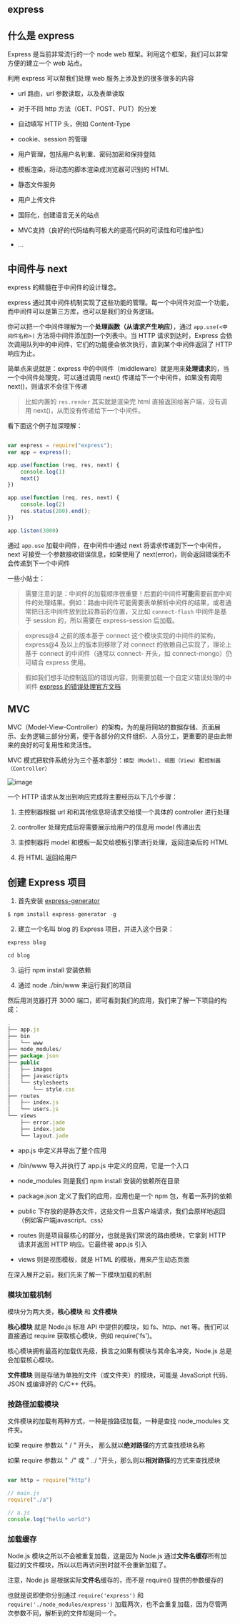 ## express

## 什么是 express

Express 是当前非常流行的一个 node web 框架。利用这个框架，我们可以非常方便的建立一个 web 站点。

利用 express 可以帮我们处理 web 服务上涉及到的很多很多的内容

* url 路由，url 参数读取，以及表单读取

* 对于不同 http 方法（GET、POST、PUT）的分发

* 自动填写 HTTP 头，例如 Content-Type

* cookie、session 的管理

* 用户管理，包括用户名判重、密码加密和保持登陆

* 模板渲染，将动态的脚本渲染成浏览器可识别的 HTML

* 静态文件服务

* 用户上传文件

* 国际化，创建语言无关的站点

* MVC支持（良好的代码结构可极大的提高代码的可读性和可维护性）

* ...

## 中间件与 next

express 的精髓在于中间件的设计理念。

express 通过其中间件机制实现了这些功能的管理。每一个中间件对应一个功能，而中间件可以是第三方库，也可以是我们的业务逻辑。

你可以把一个中间件理解为一个**处理函数（从请求产生响应）**，通过 ```app.use(<中间件名称>)``` 方法将中间件添加到一个列表中。当 HTTP 请求到达时，Express 会依次调用队列中的中间件，它们的功能便会依次执行，直到某个中间件返回了 HTTP 响应为止。

简单点来说就是：express 中的中间件（middleware）就是用来**处理请求**的，当一个中间件处理完，可以通过调用 next() 传递给下一个中间件，如果没有调用 next()，则请求不会往下传递

> 比如内置的 ```res.render``` 其实就是渲染完 html 直接返回给客户端，没有调用 next()，从而没有传递给下一个中间件。

看下面这个例子加深理解：

```js

var express = require("express");
var app = express();

app.use(function (req, res, next) {
    console.log(1)
    next()
})

app.use(function (req, res, next) {
    console.log(2)
    res.status(200).end();
})

app.listen(3000)

```

通过 ```app.use``` 加载中间件，在中间件中通过 next 将请求传递到下一个中间件，next 可接受一个参数接收错误信息，如果使用了 next(error)，则会返回错误而不会传递到下一个中间件

一些小贴士：

> 需要注意的是：中间件的加载顺序很重要！后面的中间件**可能**需要前面中间件的处理结果。例如：路由中间件可能需要表单解析中间件的结果，或者通常把日志中间件放到比较靠前的位置，又比如 ```connect-flash``` 中间件是基于 session 的，所以需要在 express-session 后加载。

> express@4 之前的版本基于 connect 这个模块实现的中间件的架构，express@4 及以上的版本则移除了对 connect 的依赖自己实现了，理论上基于 connect 的中间件（通常以 connect- 开头，如 connect-mongo）仍可结合 express 使用。

> 假如我们想手动控制返回的错误内容，则需要加载一个自定义错误处理的中间件 [express 的错误处理官方文档](http://expressjs.com/en/guide/error-handling.html)


## MVC

MVC（Model-View-Controller）的架构，为的是将网站的数据存储、页面展示、业务逻辑三部分分离，便于各部分的文件组织、人员分工，更重要的是由此带来的良好的可复用性和灵活性。

MVC 模式把软件系统分为三个基本部分：```模型（Model）```、```视图（View）```和```控制器（Controller）```

![image](https://docs.spring.io/spring/docs/current/spring-framework-reference/html/images/mvc.png)

一个 HTTP 请求从发出到响应完成将主要经历以下几个步骤：

1. 主控制器根据 url 和和其他信息将请求交给摸一个具体的 controller 进行处理

2. controller 处理完成后将需要展示给用户的信息用 model 传递出去

3. 主控制器将 model 和模板一起交给模板引擎进行处理，返回渲染后的 HTML

4. 将 HTML 返回给用户


## 创建 Express 项目

1. 首先安装 [express-generator](https://expressjs.com/en/starter/generator.html)

```js
$ npm install express-generator -g
```

2. 建立一个名叫 blog 的 Express 项目，并进入这个目录：

```js
express blog

cd blog
```

3. 运行 npm install 安装依赖

4. 通过 node ./bin/www 来运行我们的项目

然后用浏览器打开 3000 端口，即可看到我们的应用，我们来了解一下项目的构成：

```js
.
├── app.js
├── bin
│   └── www
├── node_modules/
├── package.json
├── public
│   ├── images
│   ├── javascripts
│   └── stylesheets
│       └── style.css
├── routes
│   ├── index.js
│   └── users.js
└── views
    ├── error.jade
    ├── index.jade
    └── layout.jade
```
* app.js 中定义并导出了整个应用

* /bin/www 导入并执行了 app.js 中定义的应用，它是一个入口

* node_modules 则是我们 npm install 安装的依赖所在目录

* package.json 定义了我们的应用，应用也是一个 npm 包，有着一系列的依赖

* public 下存放的是静态文件，这些文件一旦客户端请求，我们会原样地返回（例如客户端javascript、css）

* routes 则是项目最核心的部分，也就是我们常说的路由模块，它拿到 HTTP 请求并返回 HTTP 响应。它最终被 app.js 引入

* views 则是视图模板，就是 HTML 的模板，用来产生动态页面


在深入展开之前，我们先来了解一下模块加载的机制

### 模块加载机制

模块分为两大类，**核心模块** 和 **文件模块**

**核心模块** 就是 Node.js 标准 API 中提供的模块，如 fs、http、net 等。我们可以直接通过 require 获取核心模块，例如 require('fs')。

核心模块拥有最高的加载优先级，换言之如果有模块与其命名冲突，Node.js 总是会加载核心模块。 

**文件模块** 则是存储为单独的文件（或文件夹）的模块，可能是 JavaScript 代码、JSON 或编译好的 C/C++ 代码。


### 按路径加载模块 

文件模块的加载有两种方式，一种是按路径加载，一种是查找 node_modules 文件夹。

如果 require 参数以  " / " 开头， 那么就以**绝对路径**的方式查找模块名称

如果 require 参数以  " ./" 或 " ../ "开头，那么则以**相对路径**的方式来查找模块

```js

var http = require("http")

// main.js
require("./a")

// a.js
console.log("hello world")

```

### 加载缓存

Node.js 模块之所以不会被重复加载，这是因为 Node.js 通过**文件名缓存**所有加载过的文件模块，所以以后再访问到时就不会重新加载了。

注意，Node.js 是根据实际**文件名**缓存的，而不是 require() 提供的参数缓存的

也就是说即使你分别通过 ```require('express')``` 和 ```require('./node_modules/express')``` 加载两次，也不会重复加载，因为尽管两次参数不同，解析到的文件却是同一个。



